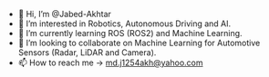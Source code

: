 - 👋 Hi, I’m @Jabed-Akhtar
- 👀 I’m interested in Robotics, Autonomous Driving and AI.
- 🌱 I’m currently learning ROS (ROS2) and Machine Learning.
- 💞️ I’m looking to collaborate on Machine Learning for Automotive Sensors (Radar, LiDAR and Camera).
- 📫 How to reach me -> md.j1254akh@yahoo.com

<!---
Jabed-Akhtar/Jabed-Akhtar is a ✨ special ✨ repository because its `README.md` (this file) appears on your GitHub profile.
You can click the Preview link to take a look at your changes.
--->
